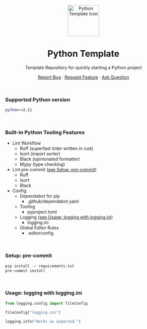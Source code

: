 <div align="center">
    <img height=100 src="https://github.com/seyLu/python-template/blob/static/icons/python.png" alt="Python Template Icon">
    <h1>Python Template</h1>
    <p>Template Repository for quickly starting a Python project</p>
    <p>
        <a href="https://github.com/seyLu/python-template/issues/new">Report Bug</a>
        ·
        <a href="https://github.com/seyLu/python-template/issues/new">Request Feature</a>
        ·
        <a href="https://github.com/seyLu/python-template/discussions">Ask Question</a>
    </p>
</div>

<br>

### Supported Python version

```bash
python==3.11
```

<br>

### Built-in Python Tooling Features

- Lint Workflow
    * Ruff (superfast linter written in rust)
    * Isort (import sorter)
    * Black (opinionated formatter)
    * Mypy (type checking)
- Lint pre-commit ([see Setup: pre-commit](#setup-pre-commit))
    * Ruff
    * Isort
    * Black
- Config
    * Dependabot for pip
        - .github/dependabot.yaml
    * Tooling
        - pyproject.toml
    * Logging ([see Usage: logging with logging.ini](#usage-logging-ini))
        - logging.ini
    * Global Editor Rules
        - .editorconfig

<br>
<div id="#setup-pre-commit"></div>

### Setup: pre-commit

```bash
pip install -r requirements.txt
pre-commit install
```

<br>
<div id="#usage-logging-ini"></div>

### Usage: logging with logging.ini

```python
from logging.config import fileConfig

fileConfig("logging.ini")

logging.info("Works as expected.")
```
